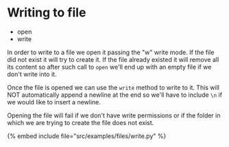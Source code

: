 # Writing to file

* open
* write


In order to write to a file we open it passing the "w" write mode. If the file did not exist it will try to create it.
If the file already existed it will remove all its content so after such call to `open` we'll end up with an empty
file if we don't write into it.

Once the file is opened we can use the `write` method to write to it. This will NOT automatically append a newline
at the end so we'll have to include `\n` if we would like to insert a newline.

Opening the file will fail if we don't have write permissions or if the folder in which we are trying to create the
file does not exist.



{% embed include file="src/examples/files/write.py" %}


